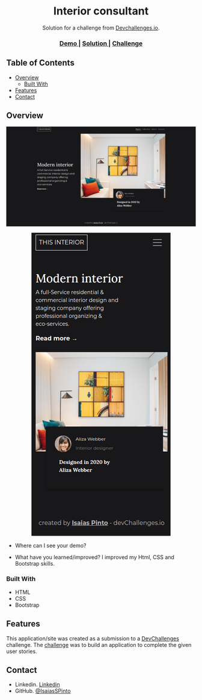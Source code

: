 
<h1 align="center">Interior consultant</h1>

<div align="center">
   Solution for a challenge from  <a href="https://devchallenges.io/challenges/wBunSb7FPrIepJZAg0sY" target="_blank">Devchallenges.io</a>.
</div>

<div align="center">
  <h3>
    <a href="https://isaiasspinto.github.io/interior-consultant">
      Demo
    </a>
    <span> | </span>
    <a href="https://github.com/IsaiasSPinto/interior-consultant">
      Solution
    </a>
    <span> | </span>
    <a href="https://devchallenges.io/challenges/Jymh2b2FyebRTUljkNcb">
      Challenge
    </a>
  </h3>
</div>

<!-- TABLE OF CONTENTS -->

## Table of Contents

- [Overview](#overview)
  - [Built With](#built-with)
- [Features](#features)
- [Contact](#contact)

<!-- OVERVIEW -->

## Overview

![screenshot](https://raw.githubusercontent.com/IsaiasSPinto/interior-consultant/main/web-interiorconsultant.png)

<div align="center">
  <img src="https://raw.githubusercontent.com/IsaiasSPinto/interior-consultant/main/mobile-interiorconsultat.png" />
</div>


- Where can I see your demo?

- What have you learned/improved?
   I improved my Html, CSS and Bootstrap skills.

### Built With

<!-- This section should list any major frameworks that you built your project using. Here are a few examples.-->

- HTML
- CSS
- Bootstrap

## Features

<!-- List the features of your application or follow the template. Don't share the figma file here :) -->

This application/site was created as a submission to a [DevChallenges](https://devchallenges.io/challenges) challenge. The [challenge](https://devchallenges.io/challenges/Jymh2b2FyebRTUljkNcb) was to build an application to complete the given user stories.


## Contact

- Linkedin. [Linkedin](https://www.linkedin.com/in/isaiaspinto)
- GitHub. [@IsaiasSPinto](https://github.com/IsaiasSPinto)
